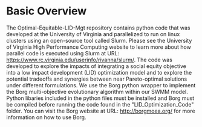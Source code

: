 # Basic Overview

  The Optimal-Equitable-LID-Mgt repository contains python code that was developed at the University of Virginia and parallelized to run on linux clusters using an open-source tool called Slurm. Please see the University of Virginia High Performance Computing website to learn more about how parallel code is executed using Slurm at URL: https://www.rc.virginia.edu/userinfo/rivanna/slurm/. The code was developed to explore the impacts of integrating a social equity objective into a low impact development (LID) optimization model and to explore the potential tradeoffs and synergies between near Pareto-optimal solutions under different formulations. We use the Borg python wrapper to implement the Borg multi-objective evolutionary algorithm within our SWMM model. Python libaries included in the python files must be installed and Borg must be compiled before running the code found in the "LID_Optimization_Code" folder. You can visit the Borg website at URL: http://borgmoea.org/ for more information on how to use Borg.

  



  
